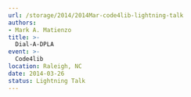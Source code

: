 ```yaml
---
url: /storage/2014/2014Mar-code4lib-lightning-talk
authors:
- Mark A. Matienzo
title: >-
  Dial-A-DPLA
event: >-
  Code4lib
location: Raleigh, NC
date: 2014-03-26
status: Lightning Talk
---
```

